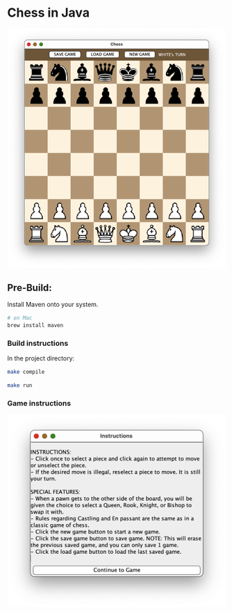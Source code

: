 # Chess in Java

![img](./files/thumbnail.png)

## Pre-Build:

Install Maven onto your system.

```bash
# on Mac
brew install maven
```

### Build instructions

In the project directory: 
```bash
make compile
```

```bash
make run
```

### Game instructions

![img](./files/instructions.png)